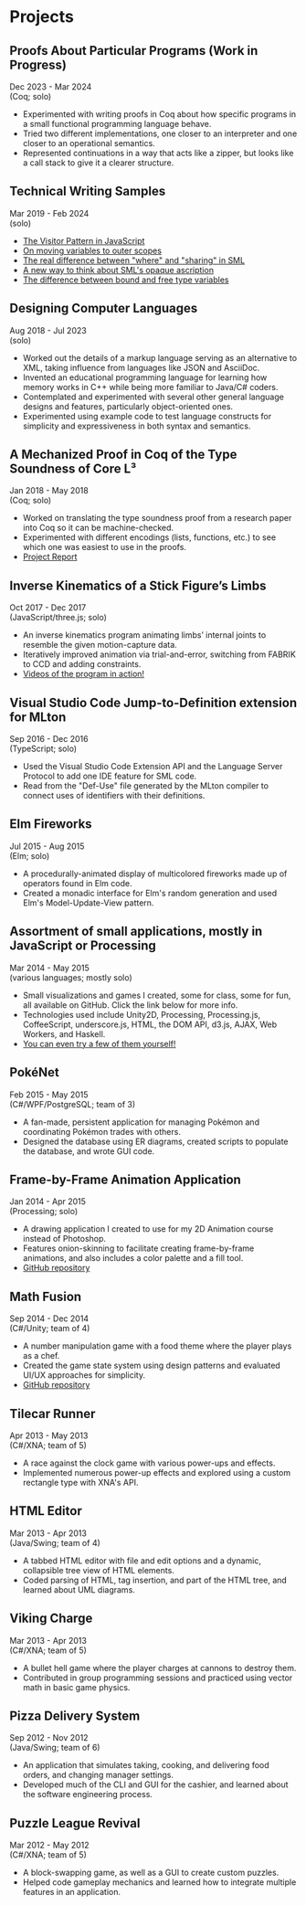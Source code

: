 # Projects

## Proofs About Particular Programs (Work in Progress)

Dec 2023 - Mar 2024  
(Coq; solo)

- Experimented with writing proofs in Coq about how specific programs in a small functional programming language behave.
- Tried two different implementations, one closer to an interpreter and one closer to an operational semantics.
- Represented continuations in a way that acts like a zipper, but looks like a call stack to give it a clearer structure.

## Technical Writing Samples

Mar 2019 - Feb 2024  
(solo)

- [The Visitor Pattern in JavaScript](https://codereview.stackexchange.com/a/249999)
- [On moving variables to outer scopes](https://softwareengineering.stackexchange.com/a/388486)
- [The real difference between "where" and "sharing" in SML](https://github.com/SMLFamily/Successor-ML/issues/7#issuecomment-1948242700)
- [A new way to think about SML's opaque ascription](https://github.com/SMLFamily/Successor-ML/issues/27#issuecomment-1948244075)
- [The difference between bound and free type variables](https://gist.github.com/YawarRaza7349/78cd8c3c33d6924fcf8af4a631bb531a)

## Designing Computer Languages

Aug 2018 - Jul 2023  
(solo)

- Worked out the details of a markup language serving as an alternative to XML, taking influence from languages like JSON and AsciiDoc.
- Invented an educational programming language for learning how memory works in C++ while being more familiar to Java/C# coders.
- Contemplated and experimented with several other general language designs and features, particularly object-oriented ones.
- Experimented using example code to test language constructs for simplicity and expressiveness in both syntax and semantics.

## A Mechanized Proof in Coq of the Type Soundness of Core L³

Jan 2018 - May 2018  
(Coq; solo)

- Worked on translating the type soundness proof from a research paper into Coq so it can be machine-checked.
- Experimented with different encodings (lists, functions, etc.) to see which one was easiest to use in the proofs.
- [Project Report](https://cs.rit.edu/~mtf/student-resources/20175_raza_mscourse.pdf)

## Inverse Kinematics of a Stick Figure’s Limbs

Oct 2017 - Dec 2017  
(JavaScript/three.js; solo)

- An inverse kinematics program animating limbs’ internal joints to resemble the given motion-capture data.
- Iteratively improved animation via trial-and-error, switching from FABRIK to CCD and adding constraints.
- [Videos of the program in action!](https://www.youtube.com/playlist?list=PLY2FhVIfIl7UgElsgOhD8sE-R5X3yhsng)

## Visual Studio Code Jump-to-Definition extension for MLton

Sep 2016 - Dec 2016  
(TypeScript; solo)

- Used the Visual Studio Code Extension API and the Language Server Protocol to add one IDE feature for SML code.
- Read from the "Def-Use" file generated by the MLton compiler to connect uses of identifiers with their definitions.

## Elm Fireworks

Jul 2015 - Aug 2015  
(Elm; solo)

- A procedurally-animated display of multicolored fireworks made up of operators found in Elm code.
- Created a monadic interface for Elm's random generation and used Elm's Model-Update-View pattern.

## Assortment of small applications, mostly in JavaScript or Processing

Mar 2014 - May 2015  
(various languages; mostly solo)

- Small visualizations and games I created, some for class, some for fun, all available on GitHub. Click the link below for more info.
- Technologies used include Unity2D, Processing, Processing.js, CoffeeScript, underscore.js, HTML, the DOM API, d3.js, AJAX, Web Workers, and Haskell.
- [You can even try a few of them yourself!](https://YawarRaza7349.github.io/creative)

## PokéNet

Feb 2015 - May 2015  
(C#/WPF/PostgreSQL; team of 3)

- A fan-made, persistent application for managing Pokémon and coordinating Pokémon trades with others.
- Designed the database using ER diagrams, created scripts to populate the database, and wrote GUI code.

## Frame-by-Frame Animation Application

Jan 2014 - Apr 2015  
(Processing; solo)

- A drawing application I created to use for my 2D Animation course instead of Photoshop.
- Features onion-skinning to facilitate creating frame-by-frame animations, and also includes a color palette and a fill tool.
- [GitHub repository](https://github.com/YawarRaza7349/FrameByFrameAnimationApplication)

## Math Fusion

Sep 2014 - Dec 2014  
(C#/Unity; team of 4)

- A number manipulation game with a food theme where the player plays as a chef.
- Created the game state system using design patterns and evaluated UI/UX approaches for simplicity.
- [GitHub repository](https://github.com/bro9918/24Game)

## Tilecar Runner

Apr 2013 - May 2013  
(C#/XNA; team of 5)

- A race against the clock game with various power-ups and effects.
- Implemented numerous power-up effects and explored using a custom rectangle type with XNA's API.

## HTML Editor

Mar 2013 - Apr 2013  
(Java/Swing; team of 4)

- A tabbed HTML editor with file and edit options and a dynamic, collapsible tree view of HTML elements.
- Coded parsing of HTML, tag insertion, and part of the HTML tree, and learned about UML diagrams.

## Viking Charge

Mar 2013 - Apr 2013  
(C#/XNA; team of 5)

- A bullet hell game where the player charges at cannons to destroy them.
- Contributed in group programming sessions and practiced using vector math in basic game physics.

## Pizza Delivery System

Sep 2012 - Nov 2012  
(Java/Swing; team of 6)

- An application that simulates taking, cooking, and delivering food orders, and changing manager settings.
- Developed much of the CLI and GUI for the cashier, and learned about the software engineering process.

## Puzzle League Revival

Mar 2012 - May 2012  
(C#/XNA; team of 5)

- A block-swapping game, as well as a GUI to create custom puzzles.
- Helped code gameplay mechanics and learned how to integrate multiple features in an application.
